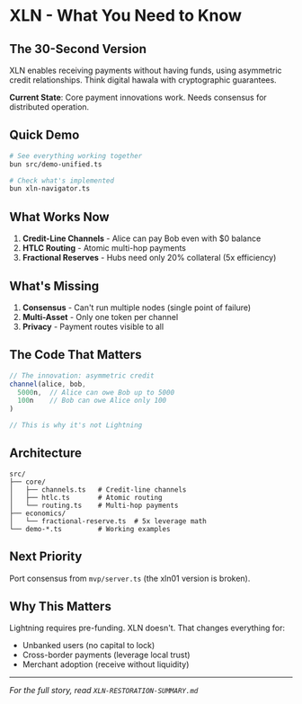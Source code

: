 # XLN - What You Need to Know

## The 30-Second Version

XLN enables receiving payments without having funds, using asymmetric credit relationships. Think digital hawala with cryptographic guarantees.

**Current State**: Core payment innovations work. Needs consensus for distributed operation.

## Quick Demo

```bash
# See everything working together
bun src/demo-unified.ts

# Check what's implemented
bun xln-navigator.ts
```

## What Works Now

1. **Credit-Line Channels** - Alice can pay Bob even with $0 balance
2. **HTLC Routing** - Atomic multi-hop payments 
3. **Fractional Reserves** - Hubs need only 20% collateral (5x efficiency)

## What's Missing

1. **Consensus** - Can't run multiple nodes (single point of failure)
2. **Multi-Asset** - Only one token per channel
3. **Privacy** - Payment routes visible to all

## The Code That Matters

```typescript
// The innovation: asymmetric credit
channel(alice, bob, 
  5000n,  // Alice can owe Bob up to 5000
  100n    // Bob can owe Alice only 100
)

// This is why it's not Lightning
```

## Architecture

```
src/
├── core/
│   ├── channels.ts   # Credit-line channels
│   ├── htlc.ts       # Atomic routing
│   └── routing.ts    # Multi-hop payments
├── economics/
│   └── fractional-reserve.ts  # 5x leverage math
└── demo-*.ts         # Working examples
```

## Next Priority

Port consensus from `mvp/server.ts` (the xln01 version is broken).

## Why This Matters

Lightning requires pre-funding. XLN doesn't. That changes everything for:
- Unbanked users (no capital to lock)
- Cross-border payments (leverage local trust)
- Merchant adoption (receive without liquidity)

---

*For the full story, read `XLN-RESTORATION-SUMMARY.md`*
